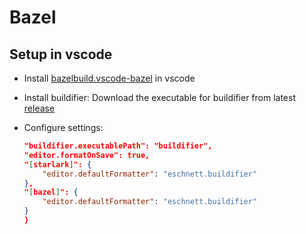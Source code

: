 # Bazel

## Setup in vscode

- Install [bazelbuild.vscode-bazel](https://marketplace.visualstudio.com/items?itemName=BazelBuild.vscode-bazel) in vscode
- Install buildifier:
  Download the executable for buildifier from latest [release](https://github.com/bazelbuild/buildtools/releases)
- Configure settings:

    ```json
    "buildifier.executablePath": "buildifier",
    "editor.formatOnSave": true,
    "[starlark]": {
        "editor.defaultFormatter": "eschnett.buildifier"
    },
    "[bazel]": {
        "editor.defaultFormatter": "eschnett.buildifier"
    }
    }
    ```
